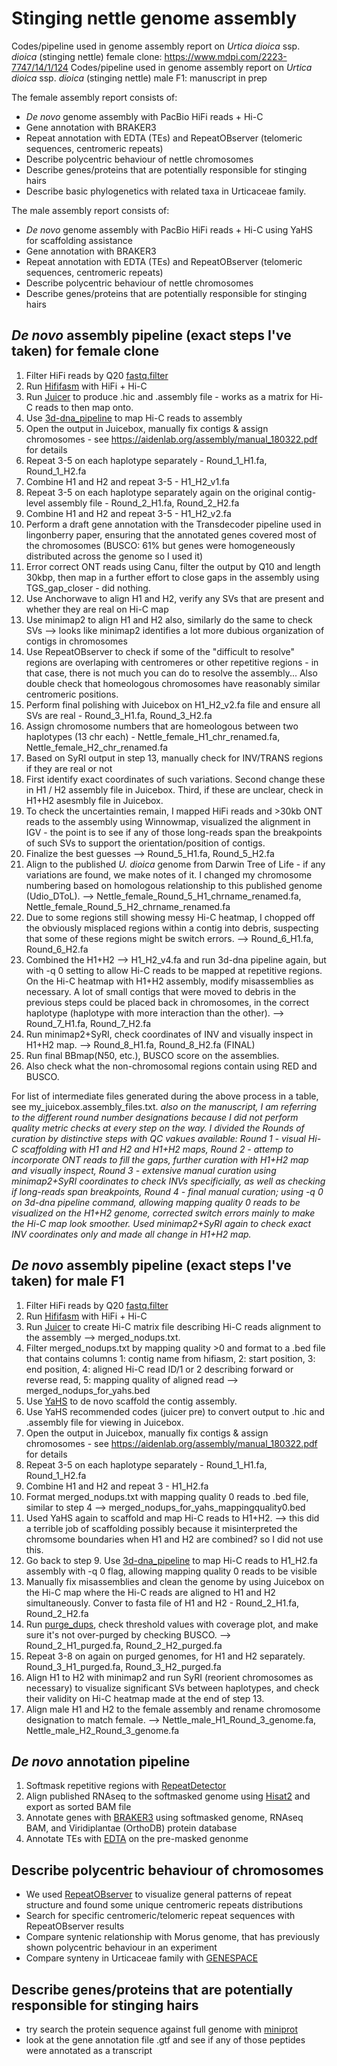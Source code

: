 # Stinging nettle genome assembly
Codes/pipeline used in genome assembly report on _Urtica dioica_ ssp. _dioica_ (stinging nettle) female clone: https://www.mdpi.com/2223-7747/14/1/124
Codes/pipeline used in genome assembly report on _Urtica dioica_ ssp. _dioica_ (stinging nettle) male F1: manuscript in prep

The female assembly report consists of: 
- _De novo_ genome assembly with PacBio HiFi reads + Hi-C
- Gene annotation with BRAKER3 
- Repeat annotation with EDTA (TEs) and RepeatOBserver (telomeric sequences, centromeric repeats)
- Describe polycentric behaviour of nettle chromosomes
- Describe genes/proteins that are potentially responsible for stinging hairs
- Describe basic phylogenetics with related taxa in Urticaceae family.

The male assembly report consists of: 
- _De novo_ genome assembly with PacBio HiFi reads + Hi-C using YaHS for scaffolding assistance
- Gene annotation with BRAKER3 
- Repeat annotation with EDTA (TEs) and RepeatOBserver (telomeric sequences, centromeric repeats)
- Describe polycentric behaviour of nettle chromosomes
- Describe genes/proteins that are potentially responsible for stinging hairs


## _De novo_ assembly pipeline (exact steps I've taken) for female clone
1) Filter HiFi reads by Q20 [fastq.filter](https://github.com/LUMC/fastq-filter)
2) Run [Hififasm](https://hifiasm.readthedocs.io/en/latest/) with HiFi + Hi-C
3) Run [Juicer](https://github.com/aidenlab/juicer) to produce .hic and .assembly file - works as a matrix for Hi-C reads to then map onto. 
4) Use [3d-dna_pipeline](https://github.com/aidenlab/3d-dna) to map Hi-C reads to assembly
5) Open the output in Juicebox, manually fix contigs & assign chromosomes - see https://aidenlab.org/assembly/manual_180322.pdf for details
6) Repeat 3-5 on each haplotype separately - Round_1_H1.fa, Round_1_H2.fa
7) Combine H1 and H2 and repeat 3-5 - H1_H2_v1.fa
8) Repeat 3-5 on each haplotype separately again on the original contig-level assembly file - Round_2_H1.fa, Round_2_H2.fa
9) Combine H1 and H2 and repeat 3-5 - H1_H2_v2.fa
10) Perform a draft gene annotation with the Transdecoder pipeline used in lingonberry paper, ensuring that the annotated genes covered most of the chromosomes (BUSCO: 61% but genes were homogeneously distributed across the genome so I used it)
11) Error correct ONT reads using Canu, filter the output by Q10 and length 30kbp, then map in a further effort to close gaps in the assembly using TGS_gap_closer - did nothing. 
12) Use Anchorwave to align H1 and H2, verify any SVs that are present and whether they are real on Hi-C map
13) Use minimap2 to align H1 and H2 also, similarly do the same to check SVs --> looks like minimap2 identifies a lot more dubious organization of contigs in chromosomes
14) Use RepeatOBserver to check if some of the "difficult to resolve" regions are overlaping with centromeres or other repetitive regions - in that case, there is not much you can do to resolve the assembly... Also double check that homeologous chromosomes have reasonably similar centromeric positions. 
15) Perform final polishing with Juicebox on H1_H2_v2.fa file and ensure all SVs are real - Round_3_H1.fa, Round_3_H2.fa
16) Assign chromosome numbers that are homeologous between two haplotypes (13 chr each) - Nettle_female_H1_chr_renamed.fa, Nettle_female_H2_chr_renamed.fa
17) Based on SyRI output in step 13, manually check for INV/TRANS regions if they are real or not
18) First identify exact coordinates of such variations. Second change these in H1 / H2 assembly file in Juicebox. Third, if these are unclear, check in H1+H2 asesmbly file in Juicebox.
19) To check the uncertainties remain, I mapped HiFi reads and >30kb ONT reads to the assembly using Winnowmap, visualized the alignment in IGV - the point is to see if any of those long-reads span the breakpoints of such SVs to support the orientation/position of contigs.
20) Finalize the best guesses --> Round_5_H1.fa, Round_5_H2.fa
21) Align to the published _U. dioica_ genome from Darwin Tree of Life - if any variations are found, we make notes of it. I changed my chromosome numbering based on homologous relationship to this published genome (Udio_DToL). --> Nettle_female_Round_5_H1_chrname_renamed.fa, Nettle_female_Round_5_H2_chrname_renamed.fa
22) Due to some regions still showing messy Hi-C heatmap, I chopped off the obviously misplaced regions within a contig into debris, suspecting that some of these regions might be switch errors. --> Round_6_H1.fa, Round_6_H2.fa
23) Combined the H1+H2 --> H1_H2_v4.fa and run 3d-dna pipeline again, but with -q 0 setting to allow Hi-C reads to be mapped at repetitive regions. On the Hi-C heatmap with H1+H2 assembly, modify misassemblies as necessary. A lot of small contigs that were moved to debris in the previous steps could be placed back in chromosomes, in the correct haplotype (haplotype with more interaction than the other). --> Round_7_H1.fa, Round_7_H2.fa
24) Run minimap2+SyRI, check coordinates of INV and visually inspect in H1+H2 map. --> Round_8_H1.fa, Round_8_H2.fa (FINAL)
25) Run final BBmap(N50, etc.), BUSCO score on the assemblies.
26) Also check what the non-chromosomal regions contain using RED and BUSCO.


For list of intermediate files generated during the above process in a table, see my_juicebox.assembly_files.txt.
_also on the manuscript, I am referring to the different round number designations because I did not perform quality metric checks at every step on the way. I divided the Rounds of curation by distinctive steps with QC vakues available: Round 1 - visual Hi-C scaffolding with H1 and H2 and H1+H2 maps, Round 2 - attemp to incorporate ONT reads to fill the gaps, further curation with H1+H2 map and visually inspect, Round 3 - extensive manual curation using minimap2+SyRI coordinates to check INVs specificially, as well as checking if long-reads span breakpoints, Round 4 - final manual curation; using -q 0 on 3d-dna pipeline command, allowing mapping quality 0 reads to be visualized on the H1+H2 genome, corrected switch errors mainly to make the Hi-C map look smoother. Used minimap2+SyRI again to check exact INV coordinates only and made all change in H1+H2 map._

## _De novo_ assembly pipeline (exact steps I've taken) for male F1
1) Filter HiFi reads by Q20 [fastq.filter](https://github.com/LUMC/fastq-filter)
2) Run [Hififasm](https://hifiasm.readthedocs.io/en/latest/) with HiFi + Hi-C
3) Run [Juicer](https://github.com/aidenlab/juicer) to create Hi-C matrix file describing Hi-C reads alignment to the assembly --> merged_nodups.txt.
4) Filter merged_nodups.txt by mapping quality >0 and format to a .bed file that contains columns 1: contig name from hifiasm, 2: start position, 3: end position, 4: aligned Hi-C read ID/1 or 2 describing forward or reverse read, 5: mapping quality of aligned read --> merged_nodups_for_yahs.bed
5) Use [YaHS](https://github.com/c-zhou/yahs) to de novo scaffold the contig assembly.
6) Use YaHS recommended codes (juicer pre) to convert output to .hic and .assembly file for viewing in Juicebox. 
7) Open the output in Juicebox, manually fix contigs & assign chromosomes - see https://aidenlab.org/assembly/manual_180322.pdf for details
8) Repeat 3-5 on each haplotype separately - Round_1_H1.fa, Round_1_H2.fa
9) Combine H1 and H2 and repeat 3 - H1_H2.fa
10) Format merged_nodups.txt with mapping quality 0 reads to .bed file, similar to step 4 --> merged_nodups_for_yahs_mappingquality0.bed
11) Used YaHS again to scaffold and map Hi-C reads to H1+H2. --> this did a terrible job of scaffolding possibly because it misinterpreted the chromsome boundaries when H1 and H2 are combined? so I did not use this.
12) Go back to step 9. Use [3d-dna_pipeline](https://github.com/aidenlab/3d-dna) to map Hi-C reads to H1_H2.fa assembly with -q 0 flag, allowing mapping quality 0 reads to be visible
13) Manually fix misassemblies and clean the genome by using Juicebox on the Hi-C map where the Hi-C reads are aligned to H1 and H2 simultaneously. Conver to fasta file of H1 and H2 - Round_2_H1.fa, Round_2_H2.fa
14) Run [purge_dups](https://github.com/dfguan/purge_dups), check threshold values with coverage plot, and make sure it's not over-purged by checking BUSCO. --> Round_2_H1_purged.fa, Round_2_H2_purged.fa
15) Repeat 3-8 on again on purged genomes, for H1 and H2 separately. Round_3_H1_purged.fa, Round_3_H2_purged.fa
16) Align H1 to H2 with minimap2 and run SyRI (reorient chromosomes as necessary) to visualize significant SVs between haplotypes, and check their validity on Hi-C heatmap made at the end of step 13.
17) Align male H1 and H2 to the female assembly and rename chromosome designation to match female. --> Nettle_male_H1_Round_3_genome.fa, Nettle_male_H2_Round_3_genome.fa

## _De novo_ annotation pipeline 
1) Softmask repetitive regions with [RepeatDetector](https://github.com/nextgenusfs/redmask)
2) Align published RNAseq to the softmasked genome using [Hisat2](https://daehwankimlab.github.io/hisat2/) and export as sorted BAM file
3) Annotate genes with [BRAKER3](https://github.com/Gaius-Augustus/BRAKER) using softmasked genome, RNAseq BAM, and Viridiplantae (OrthoDB) protein database
4) Annotate TEs with [EDTA](https://github.com/oushujun/EDTA) on the pre-masked genonme

## Describe polycentric behaviour of chromosomes  
- We used [RepeatOBserver](https://github.com/celphin/RepeatOBserverV1/tree/main) to visualize general patterns of repeat structure and found some unique centromeric repeats distributions
- Search for specific centromeric/telomeric repeat sequences with RepeatOBserver results
- Compare syntenic relationship with Morus genome, that has previously shown polycentric behaviour in an experiment
- Compare synteny in Urticaceae family with [GENESPACE](https://github.com/jtlovell/GENESPACE)

## Describe genes/proteins that are potentially responsible for stinging hairs
- try search the protein sequence against full genome with [miniprot](https://github.com/lh3/miniprot)
- look at the gene annotation file .gtf and see if any of those peptides were annotated as a transcript



